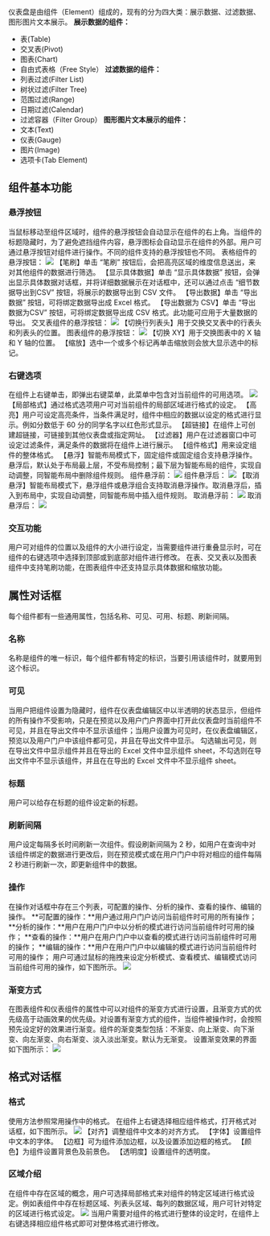 仪表盘是由组件（Element）组成的，现有的分为四大类：展示数据、过滤数据、图形图片文本展示。
**展示数据的组件：**
* 表(Table)
* 交叉表(Pivot)
* 图表(Chart)
* 自由式表格（Free Style）
**过滤数据的组件：**
* 列表过滤(Filter List)
* 树状过滤(Filter Tree)
* 范围过滤(Range)
* 日期过滤(Calendar)
* 过滤容器（Filter Group）
**图形图片文本展示的组件：**
* 文本(Text)
* 仪表(Gauge)
* 图片(Image)
* 选项卡(Tab Element)

## 组件基本功能
### 悬浮按钮
当鼠标移动至组件区域时，组件的悬浮按钮会自动显示在组件的右上角。当组件的标题隐藏时，为了避免遮挡组件内容，悬浮图标会自动显示在组件的外部。用户可通过悬浮按钮对组件进行操作。不同的组件支持的悬浮按钮也不同。
表格组件的悬浮按钮：
![](//mc.qcloudimg.com/static/img/460b19a379578bbfa5b0d549eff339bc/image.png)
【笔刷】单击 “笔刷” 按钮后，会把高亮区域的维度信息送出，来对其他组件的数据进行筛选。
【显示具体数据】单击 “显示具体数据” 按钮，会弹出显示具体数据对话框，并将详细数据展示在对话框中，还可以通过点击 “细节数据导出到CSV” 按钮，将展示的数据导出到 CSV 文件。
【导出数据】单击 “导出数据” 按钮，可将绑定数据导出成 Excel 格式。
【导出数据为 CSV】单击 “导出数据为CSV” 按钮，可将绑定数据导出成 CSV 格式。此功能可应用于大量数据的导出。
交叉表组件的悬浮按钮：
![](//mc.qcloudimg.com/static/img/c336965e3cee776c57804b93cdc9efed/image.png)
【切换行列表头】用于交换交叉表中的行表头和列表头的位置。
图表组件的悬浮按钮：
![](//mc.qcloudimg.com/static/img/8854ff03b92ee19f41523da5e6af7a91/image.png)
【切换 XY】用于交换图表中的 X 轴和 Y 轴的位置。
【缩放】选中一个或多个标记再单击缩放则会放大显示选中的标记。
### 右键选项
在组件上右键单击，即弹出右键菜单，此菜单中包含对当前组件的可用选项。
![](//mc.qcloudimg.com/static/img/d0d7a260e1d3bdb1053fd3dc06e0684b/image.png)
【局部格式】通过格式选项用户可对当前组件的局部区域进行格式的设定。
【高亮】用户可设定高亮条件，当条件满足时，组件中相应的数据以设定的格式进行显示。例如分数低于 60 分的同学名字以红色形式显示。
【超链接】在组件上可创建超链接，可链接到其他仪表盘或指定网址。
【过滤器】用户在过滤器窗口中可设定过滤条件，满足条件的数据将在组件上进行展示。
【组件格式】用来设定组件的整体格式。
【悬浮】智能布局模式下，固定组件或固定组合支持悬浮操作。悬浮后，默认处于布局最上层，不受布局控制；最下层为智能布局的组件，实现自动调整，同智能布局中删除组件规则。
组件悬浮前：
![](//mc.qcloudimg.com/static/img/3c3a0f3b802667bc15e30b28154d4e1d/image.png)
组件悬浮后：
![](//mc.qcloudimg.com/static/img/b3ef13b8f817dc6c04bd1842d3932201/image.png)
【取消悬浮】智能布局模式下，悬浮组件或悬浮组合支持取消悬浮操作。取消悬浮后，插入到布局中，实现自动调整，同智能布局中插入组件规则。
取消悬浮前：
![](//mc.qcloudimg.com/static/img/579e44cd08e362af1d97ffddc2cc9e05/image.png)
取消悬浮后：
![](//mc.qcloudimg.com/static/img/0d2e74ac9c0b36ea23481b75fd1ba356/image.png)
### 交互功能
用户可对组件的位置以及组件的大小进行设定，当需要组件进行重叠显示时，可在组件的右键选项中选择到顶部或到底部对组件进行修改。
在表、交叉表以及图表组件中支持笔刷功能，在图表组件中还支持显示具体数据和缩放功能。
## 属性对话框
每个组件都有一些通用属性，包括名称、可见、可用、标题、刷新间隔。
### 名称
名称是组件的唯一标识，每个组件都有特定的标识，当要引用该组件时，就要用到这个标识。
### 可见
当用户把组件设置为隐藏时，组件在仪表盘编辑区中以半透明的状态显示，但组件的所有操作不受影响，只是在预览以及用户门户界面中打开此仪表盘时当前组件不可见，并且在导出文件中不显示该组件；当用户设置为可见时，在仪表盘编辑区，预览以及用户门户中该组件都可见，并且在导出文件中显示。
勾选输出可见，则在导出文件中显示组件并且在导出的 Excel 文件中显示组件  sheet，不勾选则在导出文件中不显示该组件，并且在在导出的 Excel 文件中不显示组件 sheet。
### 标题
用户可以给存在标题的组件设定新的标题。
### 刷新间隔
用户设定每隔多长时间刷新一次组件。假设刷新间隔为 2 秒，如用户在查询中对该组件绑定的数据进行更改后，则在预览模式或在用户门户中将对相应的组件每隔 2 秒进行刷新一次，即更新组件中的数据。
### 操作
在操作对话框中存在三个列表，可配置的操作、分析的操作、查看的操作、编辑的操作。
**可配置的操作：**用户通过用户门户访问当前组件时可用的所有操作；
**分析的操作：**用户在用户门户中以分析的模式进行访问当前组件时可用的操作；
**查看的操作：**用户在用户门户中以查看的模式进行访问当前组件时可用的操作；
**编辑的操作：**用户在用户门户中以编辑的模式进行访问当前组件时可用的操作；
用户可通过鼠标的拖拽来设定分析模式、查看模式、编辑模式访问当前组件可用的操作，如下图所示。
![](//mc.qcloudimg.com/static/img/ccd87e6d885d03d17911ff41635c5315/image.png)
### 渐变方式
在图表组件和仪表组件的属性中可以对组件的渐变方式进行设置，且渐变方式的优先级高于动画效果的优先级。对设置有渐变方式的组件，当组件被操作时，会按照预先设定好的效果进行渐变。组件的渐变类型包括：不渐变、向上渐变、向下渐变、向左渐变、向右渐变、淡入淡出渐变。默认为无渐变。
设置渐变效果的界面如下图所示：
![](//mc.qcloudimg.com/static/img/3798ead2c68bf54d60443f55704b702b/image.png)
## 格式对话框
### 格式
使用方法参照常用操作中的格式。
在组件上右键选择相应组件格式，打开格式对话框，如下图所示。
![](//mc.qcloudimg.com/static/img/55d93ba95baabe8de3747f77d396e253/image.png)
【对齐】调整组件中文本的对齐方式。
【字体】设置组件中文本的字体。
【边框】可为组件添加边框，以及设置添加边框的格式。
【颜色】为组件设置背景色及前景色。
【透明度】设置组件的透明度。
### 区域介绍
在组件中存在区域的概念，用户可选择局部格式来对组件的特定区域进行格式设定。例如表组件中存在标题区域、列表头区域、每列的数据区域，用户可针对特定的区域进行格式设定。
![](//mc.qcloudimg.com/static/img/7dfa8173b6928bc979ec3ead6709193c/image.png)
当用户需要对组件的格式进行整体的设定时，在组件上右键选择相应组件格式即可对整体格式进行修改。

